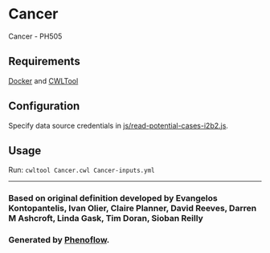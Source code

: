# Cancer

Cancer - PH505

## Requirements

[Docker](https://docs.docker.com/install/) and [CWLTool](https://github.com/common-workflow-language/cwltool#install)

## Configuration

Specify data source credentials in [js/read-potential-cases-i2b2.js](js/read-potential-cases-i2b2.js).

## Usage

Run: `cwltool Cancer.cwl Cancer-inputs.yml`

***

### Based on original definition developed by Evangelos Kontopantelis, Ivan Olier, Claire Planner, David Reeves, Darren M Ashcroft, Linda Gask, Tim Doran, Sioban Reilly
### Generated by [Phenoflow](https://kclhi.org/phenoflow).
